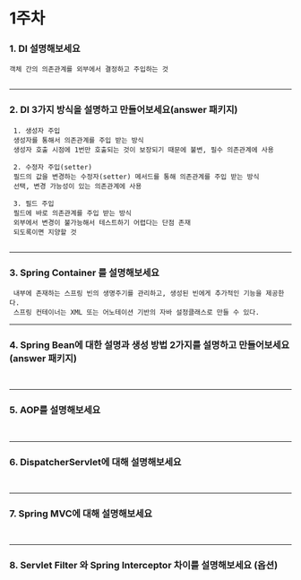 # 1주차

### 1. DI 설명해보세요

~~~
객체 간의 의존관계를 외부에서 결정하고 주입하는 것
 
~~~

---

### 2. DI 3가지 방식을 설명하고 만들어보세요(answer 패키지)

~~~
 1. 생성자 주입
 생성자를 통해서 의존관계를 주입 받는 방식
 생성자 호출 시점에 1번만 호출되는 것이 보장되기 때문에 불변, 필수 의존관계에 사용
 
 2. 수정자 주입(setter)
 필드의 값을 변경하는 수정자(setter) 메서드를 통해 의존관계를 주입 받는 방식
 선택, 변경 가능성이 있는 의존관계에 사용
 
 3. 필드 주입
 필드에 바로 의존관계를 주입 받는 방식
 외부에서 변경이 불가능해서 테스트하기 어렵다는 단점 존재
 되도록이면 지양할 것
 
~~~

---
### 3. Spring Container 를 설명해보세요

~~~
 내부에 존재하는 스프링 빈의 생명주기를 관리하고, 생성된 빈에게 추가적인 기능을 제공한다.
 스프링 컨테이너는 XML 또는 어노테이션 기반의 자바 설정클래스로 만들 수 있다.
~~~

---

### 4. Spring Bean에 대한 설명과 생성 방법 2가지를 설명하고 만들어보세요(answer 패키지)

~~~
 
~~~

--- 

### 5. AOP를 설명해보세요

~~~
 
~~~

--- 

### 6. DispatcherServlet에 대해 설명해보세요

~~~
 
~~~

---

### 7. Spring MVC에 대해 설명해보세요

~~~
 
~~~

--- 


### 8. Servlet Filter 와 Spring Interceptor 차이를 설명해보세요 (옵션)

~~~

~~~

